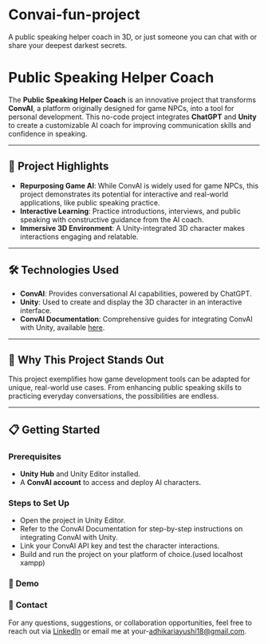 # Convai-fun-project
 A public speaking helper coach in 3D, or just someone you can chat with or share your deepest darkest secrets.
 
# Public Speaking Helper Coach

The **Public Speaking Helper Coach** is an innovative project that transforms **ConvAI**, a platform originally designed for game NPCs, into a tool for personal development. This no-code project integrates **ChatGPT** and **Unity** to create a customizable AI coach for improving communication skills and confidence in speaking.

---

## 🎯 **Project Highlights**
- **Repurposing Game AI**: While ConvAI is widely used for game NPCs, this project demonstrates its potential for interactive and real-world applications, like public speaking practice.
- **Interactive Learning**: Practice introductions, interviews, and public speaking with constructive guidance from the AI coach.
- **Immersive 3D Environment**: A Unity-integrated 3D character makes interactions engaging and relatable.

---

## 🛠️ **Technologies Used**
- **ConvAI**: Provides conversational AI capabilities, powered by ChatGPT.
- **Unity**: Used to create and display the 3D character in an interactive interface.
- **ConvAI Documentation**: Comprehensive guides for integrating ConvAI with Unity, available [here](https://docs.convai.com).

---

## 🚀 **Why This Project Stands Out**
This project exemplifies how game development tools can be adapted for unique, real-world use cases. From enhancing public speaking skills to practicing everyday conversations, the possibilities are endless.

---

## 📋 **Getting Started**

### Prerequisites
- **Unity Hub** and Unity Editor installed.
- A **ConvAI account** to access and deploy AI characters.

### Steps to Set Up
- Open the project in Unity Editor.
- Refer to the ConvAI Documentation for step-by-step instructions on integrating ConvAI with Unity.
- Link your ConvAI API key and test the character interactions.
- Build and run the project on your platform of choice.(used localhost xampp)

### 🎥 **Demo**


### 📧 **Contact**
For any questions, suggestions, or collaboration opportunities, feel free to reach out via [LinkedIn](www.linkedin.com/in/ayushi-a-804490252) or email me at your-[adhikariayushi18@gmail.com](mailto:adhikariayushi18@gmail.com).
